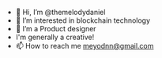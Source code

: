 - 👋 Hi, I’m @themelodydaniel
- 👀 I’m interested in blockchain technology
- 🌱 I’m a Product designer
- I'm generally a creative!
- 📫 How to reach me meyodnn@gmail.com

<!---
meyofinallycodes/meyofinallycodes is a ✨ special ✨ repository because its `README.md` (this file) appears on your GitHub profile.
You can click the Preview link to take a look at your changes.
--->
